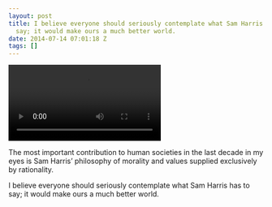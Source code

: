 ```yaml
---
layout: post
title: I believe everyone should seriously contemplate what Sam Harris has to
  say; it would make ours a much better world.
date: 2014-07-14 07:01:18 Z
tags: []
---
```

<video autoplay="autoplay" controls="controls"><source src="www.youtube.com/embed/xEUniL5BMyI?rel=0"></video>

The most important contribution to human societies in the last decade in my eyes is Sam Harris’ philosophy of morality and values supplied exclusively by rationality.

I believe everyone should seriously contemplate what Sam Harris has to say; it would make ours a much better world.

